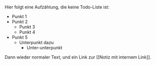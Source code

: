 Hier folgt eine Aufzählung, die keine Todo-Liste ist:

- Punkt 1
- Punkt 2
    - Punkt 3
    - Punkt 4
- Punkt 5
    - Unterpunkt dazu
        - Unter-unterpunkt

Dann wieder normaler Text, und ein Link zur [[Notiz mit internem Link]].